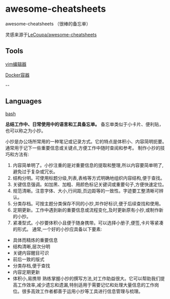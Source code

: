 # awesome-cheatsheets
awesome-cheatsheets （很棒的备忘单）

灵感来源于[LeCoupa/awesome-cheatsheets](https://github.com/LeCoupa/awesome-cheatsheets)

## Tools


[vim编辑器](https://github.com/ncayu/awesome-cheatsheets/blob/master/tools/vim.md)


[Docker容器](https://github.com/ncayu/awesome-cheatsheets/blob/master/tools/docker.md)

--
## Languages

[bash](https://github.com/ncayu/awesome-cheatsheets/blob/master/languages/bash.sh)

**总结工作中、日常使用中的语言和工具备忘单。** 备忘单类似于小卡片、便利贴，也可以称之为小抄。

小抄是办公场所常用的一种笔记或记录方式。它的特点是体积小、内容简明扼要。通常用于记下一些重要信息或关键点,方便工作中随时查阅和参考。
制作小抄的技巧和方法有:
1. 内容简单明了。小抄注重的是对重要信息的提取和整理,所以内容要简单明了,避免过于复杂或冗长。
2. 结构分明。可使用标题分级,列表,表格等方式明确地组织内容结构,便于查找。
3. 关键信息强调。如加黑、加粗、用颜色标记关键词或重要句子,方便快速定位。
4. 规范清晰。注意字体、大小,行间距,页边距等的一致性。字迹要工整清晰可辨认。
5. 分类存档。可按主题分类保存不同的小抄,并作好标识,便于后续查找和使用。
6. 定期更新。工作中遇到新的重要信息或流程变化,及时更新原有小抄,或制作新的小抄。
7. 紧凑型式。小抄要体积小且便于随身携带。可以选择小册子,便签,卡片等紧凑的形式。
通常,一个好的小抄应具备以下要素:
- 具体而精炼的重要信息
- 结构清晰,层次分明
- 关键内容醒目可识
- 前后一致的版式
- 分类存档,便于查找
- 内容定期更新
- 体积小,易携带
熟练掌握小抄的撰写方法,对工作助益很大。它可以帮助我们提高工作效率,减少遗忘和遗漏,特别适用于需要记忆和处理大量信息的工作岗位。很多高效工作者都善于运用小抄等工具进行信息管理与梳理。
